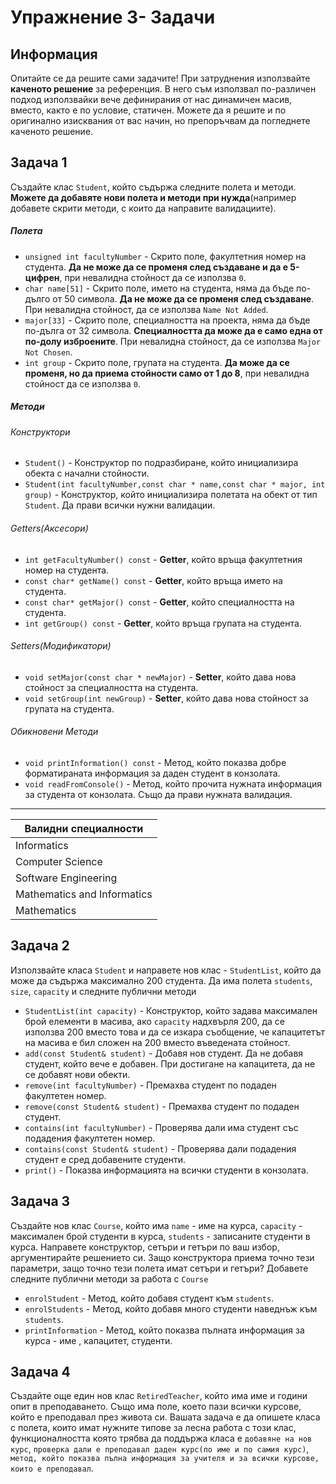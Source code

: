 # Упражнение 3- Задачи

## Информация
Опитайте се да решите сами задачите! При затруднения използвайте **каченото решение**
за референция. В него съм използвал по-различен подход използвайки вече дефинирания от нас динамичен масив, вместо, както е по условие, статичен. Можете да я решите и по оригинално изисквания от вас начин, но препоръчвам да погледнете каченото решение.

## Задача 1
Създайте клас `Student`, който съдържа следните полета и методи. **Можете да добавяте нови полета и методи при нужда**(например добавете скрити методи, с които да направите валидациите).
##### Полета

 * `unsigned int facultyNumber` - Скрито поле, факултетния номер на студента. **Да не може да се променя след създаване и да е 5-цифрен**, при невалидна стойност да се използва `0`. 
 * `char name[51]` - Скрито поле, името на студента, няма да бъде по-дълго от 50 символа. **Да не може да се променя след създаване**. При невалидна стойност, да се използва `Name Not Added`.
 * `major[33]` - Скрито поле, специалността на проекта, няма да бъде по-дълга от 32 символа. **Специалността да може да е само една от по-долу изброените**. При невалидна стойност, да се използва `Major Not Chosen`.
 * `int group` - Скрито поле, групата на студента. **Да може да се променя, но да приема стойности само от 1 до 8**, при невалидна стойност да се използва `0`.

##### Методи

###### Конструктори
 * `Student()` - Конструктор по подразбиране, който инициализира обекта с начални стойности.
 * `Student(int facultyNumber,const char * name,const char * major, int group)` - Конструктор, който инициализира полетата на обект от тип `Student`. Да прави всички нужни валидации.
 
###### Getters(Аксесори)

 * `int getFacultyNumber() const` - **Getter**, който връща факултетния номер на студента.
 * `const char* getName() const` - **Getter**, който връща името на студента.
 * `const char* getMajor() const` - **Getter**, който специалността на студента.
 * `int getGroup() const` - **Getter**, който връща групата на студента.

###### Setters(Модификатори)

 * `void setMajor(const char * newMajor)` - **Setter**, който дава нова стойност за специалността на студента.
 * `void setGroup(int newGroup)` - **Setter**, който дава нова стойност за групата на студента.

###### Обикновени Методи

 * `void printInformation() const` - Метод, който показва добре форматираната информация за даден студент в конзолата.
 * `void readFromConsole()` - Метод, който прочита нужната информация за студента от конзолата. Също да прави нужната валидация.


---
|Валидни специалности|
|---|
|Informatics|
|Computer Science|
|Software Engineering|
|Mathematics and Informatics|
|Mathematics|

## Задача 2
Използвайте класа `Student` и направете нов клас - `StudentList`, който да може да съдържа максимално 200 студента. Да има полета `students`, `size`, `capacity` и следните публични методи
 * `StudentList(int capacity)` - Конструктор, който задава максимален брой елементи в масива, ако `capacity` надхвърля 200, да се използва 200 вместо това и да се изкара съобщение, че капацитетът на масива е бил сложен на 200 вместо въведената стойност.
 * `add(const Student& student)` - Добавя нов студент. Да не добавя студент, който вече е добавен. При достигане на капацитета, да не се добавят нови обекти.
 * `remove(int facultyNumber)` - Премахва студент по подаден факултетен номер.
 * `remove(const Student& student)` - Премахва студент по подаден студент. 
 * `contains(int facultyNumber)` - Проверява дали има студент със подадения факултетен номер.
 * `contains(const Student& student)` - Проверява дали подадения студент е сред добавените студенти.
 * `print()` - Показва информацията на всички студенти в конзолата.
 
## Задача 3
Създайте нов клас `Course`, който има `name` - име на курса, `capacity` - максимален брой студенти в курса, `students` - записаните студенти в курса. Направете конструктор, сетъри и гетъри по ваш избор, аргументирайте решението си. Защо конструктора приема точно тези параметри, защо точно тези полета имат сетъри и гетъри?
Добавете следните публични методи за работа с `Course`
* `enrolStudent` - Метод, който добавя студент към `students`.
* `enrolStudents` - Метод, който добавя много студенти наведнъж към `students`.
* `printInformation` - Метод, който показва пълната информация за курса - име , капацитет, студенти.

## Задача 4
Създайте още един нов клас `RetiredTeacher`, който има име и години опит в преподаването. Също има поле, което пази всички курсове, който е преподавал през живота си. Вашата задача е да опишете класа с полета, които имат нужните типове за лесна работа с този клас, функционалността която трябва да поддържа класа е `добавяне на нов курс`, `проверка дали е преподавал даден курс(по име и по самия курс)`, `метод, който показва пълна информация за учителя и за всички курсове, които е преподавал`. 
